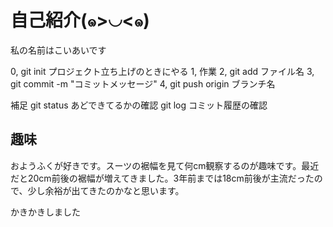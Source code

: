 # 自己紹介(๑>◡<๑)
私の名前はこいあいです

0, git init プロジェクト立ち上げのときにやる
1, 作業
2, git add ファイル名
3, git commit -m "コミットメッセージ"
4, git push origin ブランチ名

補足
git status あどできてるかの確認
git log コミット履歴の確認

## 趣味
おようふくが好きです。スーツの裾幅を見て何cm観察するのが趣味です。最近だと20cm前後の裾幅が増えてきました。3年前までは18cm前後が主流だったので、少し余裕が出てきたのかなと思います。

かきかきしました